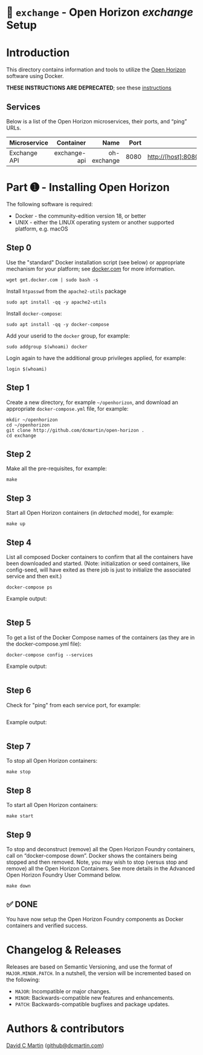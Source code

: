 # &#128679; `exchange` - Open Horizon _exchange_ Setup

# Introduction
This directory contains information and tools to utilize the [Open Horizon](https://github.com/open-horizon) software using Docker.

**THESE INSTRUCTIONS ARE DEPRECATED**; see these [instructions](https://github.com/dcmartin/open-horizon-integration/blob/master/hub/01-horizon-services-setup.md)

## Services
Below is a list of the Open Horizon microservices, their ports, and “ping” URLs.

Microservice|Container|Name|Port|URL
:-------|-------:|-------:|-------:|-------:
Exchange API|exchange-api|oh-exchange|8080|[http://[host]:8080/v1](http://localhost:8080/v1)

# Part &#10122;  -  Installing Open Horizon

The following software is required:

+ Docker - the community-edition version 18, or better
+ UNIX - either the LINUX operating system or another supported platform, e.g. macOS


## Step 0
Use the "standard" Docker installation script (see below) or appropriate mechanism for your platform; see [docker.com](https://www.docker.com/get-started) for more information.

```
wget get.docker.com | sudo bash -s
```

Install `htpasswd` from the `apache2-utils` package

```
sudo apt install -qq -y apache2-utils
```

Install `docker-compose`:

```
sudo apt install -qq -y docker-compose
```

Add your userid to the `docker` group, for example:

```
sudo addgroup $(whoami) docker
```

Login again to have the additional group privileges applied, for example:

```
login $(whoami)
```

## Step 1
Create a new directory, for example `~/openhorizon`, and download an appropriate `docker-compose.yml` file, for example:

```
mkdir ~/openhorizon
cd ~/openhorizon
git clone http://github.com/dcmartin/open-horizon .
cd exchange
```

## Step 2
Make all the pre-requisites, for example:

```
make
```

## Step 3
Start all Open Horizon containers (in _detached_ mode), for example:

```
make up
```

## Step 4
List all composed Docker containers to confirm that all the containers have been downloaded and started. (Note: initialization or seed containers, like config-seed, will have exited as there job is just to initialize the associated service and then exit.)

```
docker-compose ps
```

Example output:

```
```

## Step 5
To get a list of the Docker Compose names of the containers (as they are in the docker-compose.yml file):

```
docker-compose config --services
```

Example output:

```
```

## Step 6
Check for "ping" from each service port, for example:

```
```

Example output:

```
```


## Step 7
To stop all Open Horizon containers:

```
make stop
```

## Step 8
To start all Open Horizon containers:

```
make start
```

## Step 9
To stop and deconstruct (remove) all the Open Horizon Foundry containers, call on “docker-compose down”. Docker shows the containers being stopped and then removed. Note, you may wish to stop (versus stop and remove) all the Open Horizon Containers. See more details in the Advanced Open Horizon Foundry User Command below.

```
make down
```

## &#9989; DONE
You have now setup the Open Horizon Foundry components as Docker containers and verified success.

# Changelog & Releases

Releases are based on Semantic Versioning, and use the format
of ``MAJOR.MINOR.PATCH``. In a nutshell, the version will be incremented
based on the following:

- ``MAJOR``: Incompatible or major changes.
- ``MINOR``: Backwards-compatible new features and enhancements.
- ``PATCH``: Backwards-compatible bugfixes and package updates.

# Authors & contributors

[David C Martin][dcmartin] (github@dcmartin.com)

[userinput]: ../startup/userinput.json
[service-json]: ../startup/service.json
[build-json]: ../startup/build.json
[dockerfile]: ../startup/Dockerfile


[dcmartin]: https://github.com/dcmartin
[issue]: https://github.com/dcmartin/open-horizon/issues
[macos-install]: http://pkg.bluehorizon.network/macos
[open-horizon]: http://github.com/open-horizon/
[repository]: https://github.com/dcmartin/open-horizon
[setup]: ../setup/README.md

